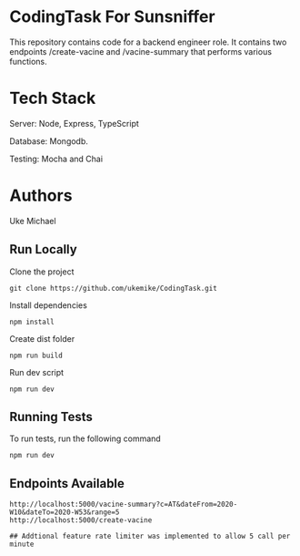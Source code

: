 # CodingTask For Sunsniffer
This repository contains code for a backend engineer role. It contains two endpoints /create-vacine and /vacine-summary that performs various functions.

# Tech Stack
Server: Node, Express, TypeScript

Database: Mongodb.

Testing: Mocha and Chai

# Authors
Uke Michael

## Run Locally

Clone the project

```
git clone https://github.com/ukemike/CodingTask.git
```

Install dependencies

```
npm install
```

Create dist folder

```
npm run build
```

Run dev script

```
npm run dev
```

## Running Tests

To run tests, run the following command

```
npm run dev
```

## Endpoints Available

```
http://localhost:5000/vacine-summary?c=AT&dateFrom=2020-W10&dateTo=2020-W53&range=5
http://localhost:5000/create-vacine

## Addtional feature rate limiter was implemented to allow 5 call per minute